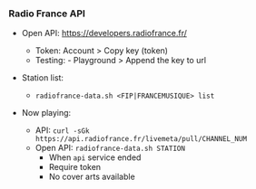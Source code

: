 ### Radio France API 

- Open API: https://developers.radiofrance.fr/
	- Token: Account > Copy key (token)
	- Testing: - Playground > Append the key to url
	
- Station list:
	- `radiofrance-data.sh <FIP|FRANCEMUSIQUE> list`

- Now playing:
	- API: `curl -sGk https://api.radiofrance.fr/livemeta/pull/CHANNEL_NUM`
	- Open API: `radiofrance-data.sh STATION`
		- When `api` service ended
		- Require token
		- No cover arts available
